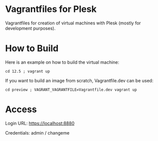 # Vagrantfiles for Plesk

Vagrantfiles for creation of virtual machines with Plesk (mostly for development purposes).

# How to Build

Here is an example on how to build the virtual machine:

    cd 12.5 ; vagrant up

If you want to build an image from scratch, Vagrantfile.dev can be used:

    cd preview ; VAGRANT_VAGRANTFILE=Vagrantfile.dev vagrant up

# Access

Login URL: [https://localhost:8880](https://localhost:8880)

Credentials: admin / changeme
